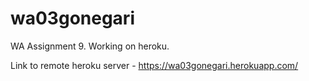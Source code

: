 ﻿# wa03gonegari

WA Assignment 9. Working on heroku.

Link to remote heroku server - <https://wa03gonegari.herokuapp.com/>
